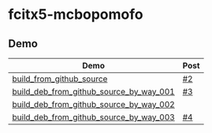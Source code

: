 

# fcitx5-mcbopomofo


## Demo

| Demo | Post |
| --- | --- |
| [build_from_github_source](build_from_github_source) | [#2](https://www.ubuntu-tw.org/modules/newbb/viewtopic.php?post_id=364440#forumpost364440) |
| [build_deb_from_github_source_by_way_001](build_deb_from_github_source_by_way_001) | [#3](https://www.ubuntu-tw.org/modules/newbb/viewtopic.php?post_id=364442#forumpost364442) |
| [build_deb_from_github_source_by_way_002](build_deb_from_github_source_by_way_002) |  |
| [build_deb_from_github_source_by_way_003](build_deb_from_github_source_by_way_003) | [#4](https://www.ubuntu-tw.org/modules/newbb/viewtopic.php?post_id=364444#forumpost364444) |
